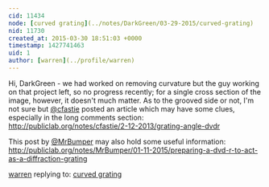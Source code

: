 ```yaml
---
cid: 11434
node: [curved grating](../notes/DarkGreen/03-29-2015/curved-grating)
nid: 11730
created_at: 2015-03-30 18:51:03 +0000
timestamp: 1427741463
uid: 1
author: [warren](../profile/warren)
---
```


Hi, DarkGreen - we had worked on removing curvature but the guy working on that project left, so no progress recently; for a single cross section of the image, however, it doesn't much matter. As to the grooved side or not, I'm not sure but [@cfastie](/profile/cfastie) posted an article which may have some clues, especially in the long comments section: http://publiclab.org/notes/cfastie/2-12-2013/grating-angle-dvdr

This post by [@MrBumper](/profile/MrBumper) may also hold some useful information: http://publiclab.org/notes/MrBumper/01-11-2015/preparing-a-dvd-r-to-act-as-a-diffraction-grating

[warren](../profile/warren) replying to: [curved grating](../notes/DarkGreen/03-29-2015/curved-grating)

